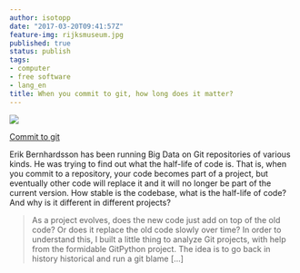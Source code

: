 ```yaml
---
author: isotopp
date: "2017-03-20T09:41:57Z"
feature-img: rijksmuseum.jpg
published: true
status: publish
tags:
- computer
- free software
- lang_en
title: When you commit to git, how long does it matter?
---
```


[![](https://blog.koehntopp.info/uploads/2017/03/git-git-768x473.png)](https://erikbern.com/2016/12/05/the-half-life-of-code.html)

[Commit to git](https://erikbern.com/2016/12/05/the-half-life-of-code.html)

Erik Bernhardsson has been running Big Data on Git repositories of various
kinds. He was trying to find out what the half-life of code is. That is,
when you commit to a repository, your code becomes part of a project, but
eventually other code will replace it and it will no longer be part of the
current version. How stable is the codebase, what is the half-life of code?
And why is it different in different projects?

> As a project evolves, does the new code just add on top of the old code?
> Or does it replace the old code slowly over time? In order to understand
> this, I built a little thing to analyze Git projects, with help from the
> formidable GitPython project. The idea is to go back in history historical
> and run a git blame […]
